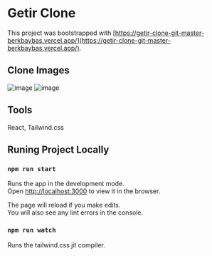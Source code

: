 # Getir Clone

This project was bootstrapped with [https://getir-clone-git-master-berkbaybas.vercel.app/](https://getir-clone-git-master-berkbaybas.vercel.app/).

## Clone Images

![image](https://user-images.githubusercontent.com/25961421/143096541-482ab840-1cc9-43f6-8c56-0caf6b4ce258.png)
![image](https://user-images.githubusercontent.com/25961421/143096605-f022ac69-45df-4a06-a196-7b267f27e770.png)

## Tools

React,
Tailwind.css


## Runing Project Locally
### `npm run start`

Runs the app in the development mode.\
Open [http://localhost:3000](http://localhost:3000) to view it in the browser.

The page will reload if you make edits.\
You will also see any lint errors in the console.

### `npm run watch`

Runs the tailwind.css jit compiler.
